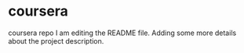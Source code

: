 # coursera
coursera repo
I am editing the README file. Adding some more details about the project description.
